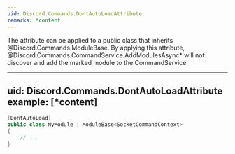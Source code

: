 ```yaml
---
uid: Discord.Commands.DontAutoLoadAttribute
remarks: *content
---
```


The attribute can be applied to a public class that inherits
@Discord.Commands.ModuleBase. By applying this attribute,
@Discord.Commands.CommandService.AddModulesAsync* will not discover and
add the marked module to the CommandService.

---
uid: Discord.Commands.DontAutoLoadAttribute
example: [*content]
---

```cs
[DontAutoLoad]
public class MyModule : ModuleBase<SocketCommandContext>
{
    // ...
}
```
